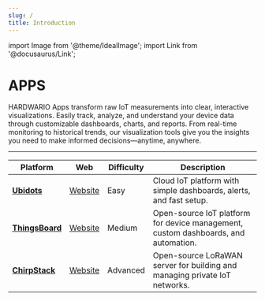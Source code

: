 ```yaml
---
slug: /
title: Introduction
---
```

import Image from '@theme/IdealImage';
import Link from '@docusaurus/Link';


# APPS

HARDWARIO Apps transform raw IoT measurements into clear, interactive visualizations. Easily track, analyze, and understand your device data through customizable dashboards, charts, and reports. From real-time monitoring to historical trends, our visualization tools give you the insights you need to make informed decisions—anytime, anywhere.

---

| Platform | Web | Difficulty | Description |
|----------|-----|------------|-------------|
| **[Ubidots](/apps/ubidots/index)** | [Website](https://ubidots.hardwario.com/) | Easy | Cloud IoT platform with simple dashboards, alerts, and fast setup. |
| **[ThingsBoard](/apps/thingsboard/index)** | [Website](https://thingsboard.hardwario.com/) | Medium | Open-source IoT platform for device management, custom dashboards, and automation. |
| **[ChirpStack](/apps/chirpstack/index)** | [Website](https://www.chirpstack.io/) | Advanced | Open-source LoRaWAN server for building and managing private IoT networks. |
